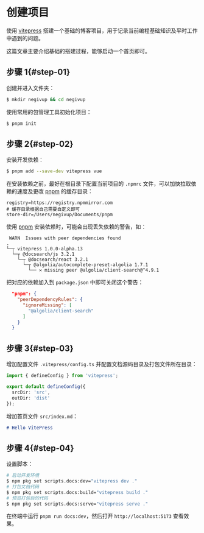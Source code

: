 # 创建项目

使用 [vitepress](https://github.com/vuejs/vitepress) 搭建一个基础的博客项目，用于记录当前编程基础知识及平时工作中遇到的问题。

这篇文章主要介绍基础的搭建过程，能够启动一个首页即可。

## 步骤 1{#step-01}

创建并进入文件夹：

```bash
$ mkdir negivup && cd negivup
```

使用常用的包管理工具初始化项目：

```bash
$ pnpm init
```

## 步骤 2{#step-02}

安装开发依赖：

```bash
$ pnpm add --save-dev vitepress vue
```

在安装依赖之前，最好在根目录下配置当前项目的 `.npmrc` 文件，可以加快拉取依赖的速度及更改 [pnpm](https://github.com/pnpm/pnpm) 的缓存目录：

```
registry=https://registry.npmmirror.com
# 缓存目录根据自己需要自定义即可
store-dir=/Users/negivup/Documents/pnpm
```

使用 [pnpm](https://github.com/pnpm/pnpm) 安装依赖时，可能会出现丢失依赖的警告，如：

```
 WARN  Issues with peer dependencies found
.
└─┬ vitepress 1.0.0-alpha.13
  └─┬ @docsearch/js 3.2.1
    └─┬ @docsearch/react 3.2.1
      └─┬ @algolia/autocomplete-preset-algolia 1.7.1
        └── ✕ missing peer @algolia/client-search@^4.9.1
```

把对应的依赖加入到 `package.json` 中即可关闭这个警告：

```json
  "pnpm": {
    "peerDependencyRules": {
      "ignoreMissing": [
        "@algolia/client-search"
      ]
    }
  }
```

## 步骤 3{#step-03}

增加配置文件 `.vitepress/config.ts` 并配置文档源码目录及打包文件所在目录：

```ts
import { defineConfig } from 'vitepress';

export default defineConfig({
  srcDir: 'src',
  outDir: 'dist'
});
```

增加首页文件 `src/index.md`：

```md
# Hello VitePress
```

## 步骤 4{#step-04}

设置脚本：

```bash
# 启动开发环境
$ npm pkg set scripts.docs:dev="vitepress dev ."
# 打包文档代码
$ npm pkg set scripts.docs:build="vitepress build ."
# 预览打包后的代码
$ npm pkg set scripts.docs:serve="vitepress serve ."
```

在终端中运行 `pnpm run docs:dev`，然后打开 `http://localhost:5173` 查看效果。
